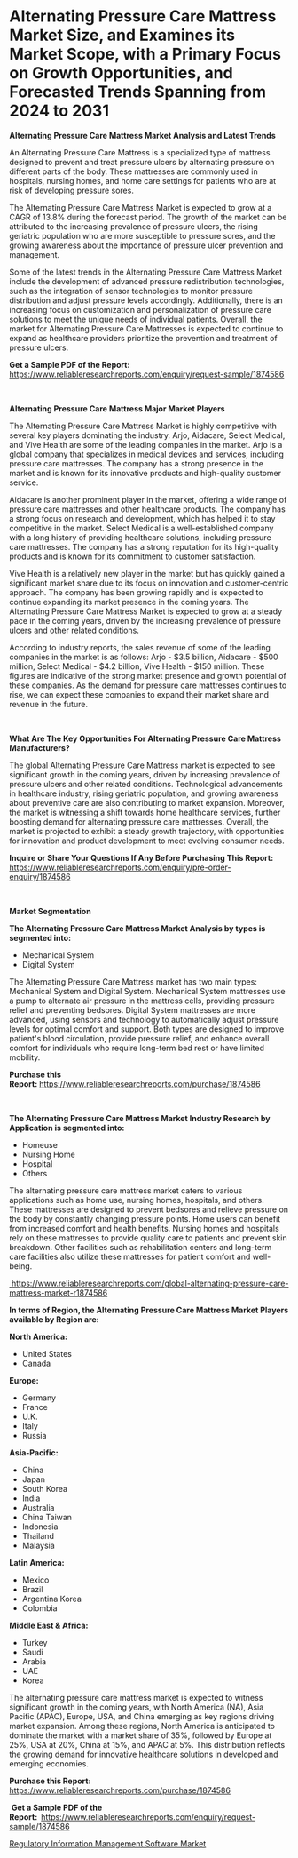 <p><h1>Alternating Pressure Care Mattress Market Size, and Examines its Market Scope, with a Primary Focus on Growth Opportunities, and Forecasted Trends Spanning from 2024 to 2031</h1></p><p><strong>Alternating Pressure Care Mattress Market Analysis and Latest Trends</strong></p>
<p><p>An Alternating Pressure Care Mattress is a specialized type of mattress designed to prevent and treat pressure ulcers by alternating pressure on different parts of the body. These mattresses are commonly used in hospitals, nursing homes, and home care settings for patients who are at risk of developing pressure sores.</p><p>The Alternating Pressure Care Mattress Market is expected to grow at a CAGR of 13.8% during the forecast period. The growth of the market can be attributed to the increasing prevalence of pressure ulcers, the rising geriatric population who are more susceptible to pressure sores, and the growing awareness about the importance of pressure ulcer prevention and management.</p><p>Some of the latest trends in the Alternating Pressure Care Mattress Market include the development of advanced pressure redistribution technologies, such as the integration of sensor technologies to monitor pressure distribution and adjust pressure levels accordingly. Additionally, there is an increasing focus on customization and personalization of pressure care solutions to meet the unique needs of individual patients. Overall, the market for Alternating Pressure Care Mattresses is expected to continue to expand as healthcare providers prioritize the prevention and treatment of pressure ulcers.</p></p>
<p><strong>Get a Sample PDF of the Report:&nbsp;</strong> <a href="https://www.reliableresearchreports.com/enquiry/request-sample/1874586">https://www.reliableresearchreports.com/enquiry/request-sample/1874586</a></p>
<p>&nbsp;</p>
<p><strong>Alternating Pressure Care Mattress Major Market Players</strong></p>
<p><p>The Alternating Pressure Care Mattress Market is highly competitive with several key players dominating the industry. Arjo, Aidacare, Select Medical, and Vive Health are some of the leading companies in the market. Arjo is a global company that specializes in medical devices and services, including pressure care mattresses. The company has a strong presence in the market and is known for its innovative products and high-quality customer service.</p><p>Aidacare is another prominent player in the market, offering a wide range of pressure care mattresses and other healthcare products. The company has a strong focus on research and development, which has helped it to stay competitive in the market. Select Medical is a well-established company with a long history of providing healthcare solutions, including pressure care mattresses. The company has a strong reputation for its high-quality products and is known for its commitment to customer satisfaction.</p><p>Vive Health is a relatively new player in the market but has quickly gained a significant market share due to its focus on innovation and customer-centric approach. The company has been growing rapidly and is expected to continue expanding its market presence in the coming years. The Alternating Pressure Care Mattress Market is expected to grow at a steady pace in the coming years, driven by the increasing prevalence of pressure ulcers and other related conditions.</p><p>According to industry reports, the sales revenue of some of the leading companies in the market is as follows: Arjo - $3.5 billion, Aidacare - $500 million, Select Medical - $4.2 billion, Vive Health - $150 million. These figures are indicative of the strong market presence and growth potential of these companies. As the demand for pressure care mattresses continues to rise, we can expect these companies to expand their market share and revenue in the future.</p></p>
<p>&nbsp;</p>
<p><strong>What Are The Key Opportunities For Alternating Pressure Care Mattress Manufacturers?</strong></p>
<p><p>The global Alternating Pressure Care Mattress market is expected to see significant growth in the coming years, driven by increasing prevalence of pressure ulcers and other related conditions. Technological advancements in healthcare industry, rising geriatric population, and growing awareness about preventive care are also contributing to market expansion. Moreover, the market is witnessing a shift towards home healthcare services, further boosting demand for alternating pressure care mattresses. Overall, the market is projected to exhibit a steady growth trajectory, with opportunities for innovation and product development to meet evolving consumer needs.</p></p>
<p><strong>Inquire or Share Your Questions If Any Before Purchasing This Report:</strong> <a href="https://www.reliableresearchreports.com/enquiry/pre-order-enquiry/1874586">https://www.reliableresearchreports.com/enquiry/pre-order-enquiry/1874586</a></p>
<p>&nbsp;</p>
<p><strong>Market Segmentation</strong></p>
<p><strong>The Alternating Pressure Care Mattress Market Analysis by types is segmented into:</strong></p>
<p><ul><li>Mechanical System</li><li>Digital System</li></ul></p>
<p><p>The Alternating Pressure Care Mattress market has two main types: Mechanical System and Digital System. Mechanical System mattresses use a pump to alternate air pressure in the mattress cells, providing pressure relief and preventing bedsores. Digital System mattresses are more advanced, using sensors and technology to automatically adjust pressure levels for optimal comfort and support. Both types are designed to improve patient's blood circulation, provide pressure relief, and enhance overall comfort for individuals who require long-term bed rest or have limited mobility.</p></p>
<p><strong>Purchase this Report:&nbsp;</strong><a href="https://www.reliableresearchreports.com/purchase/1874586">https://www.reliableresearchreports.com/purchase/1874586</a></p>
<p>&nbsp;</p>
<p><strong>The Alternating Pressure Care Mattress Market Industry Research by Application is segmented into:</strong></p>
<p><ul><li>Homeuse</li><li>Nursing Home</li><li>Hospital</li><li>Others</li></ul></p>
<p><p>The alternating pressure care mattress market caters to various applications such as home use, nursing homes, hospitals, and others. These mattresses are designed to prevent bedsores and relieve pressure on the body by constantly changing pressure points. Home users can benefit from increased comfort and health benefits. Nursing homes and hospitals rely on these mattresses to provide quality care to patients and prevent skin breakdown. Other facilities such as rehabilitation centers and long-term care facilities also utilize these mattresses for patient comfort and well-being.</p></p>
<p><a href="https://www.reliableresearchreports.com/global-alternating-pressure-care-mattress-market-r1874586">&nbsp;https://www.reliableresearchreports.com/global-alternating-pressure-care-mattress-market-r1874586</a></p>
<p><strong>In terms of Region, the Alternating Pressure Care Mattress Market Players available by Region are:</strong></p>
<p>
    <p> <strong> North America: </strong>
        <ul>
            <li>United States</li>
            <li>Canada</li>
        </ul>
        </p> 
    <p> <strong> Europe: </strong>
        <ul>
            <li>Germany</li>
            <li>France</li>
            <li>U.K.</li>
            <li>Italy</li>
            <li>Russia</li>
        </ul>
        </p> 
    <p> <strong> Asia-Pacific: </strong>
        <ul>
            <li>China</li>
            <li>Japan</li>
            <li>South Korea</li>
            <li>India</li>
            <li>Australia</li>
            <li>China Taiwan</li>
            <li>Indonesia</li>
            <li>Thailand</li>
            <li>Malaysia</li>
        </ul>
        </p> 
    <p> <strong> Latin America: </strong>
        <ul>
            <li>Mexico</li>
            <li>Brazil</li>
            <li>Argentina Korea</li>
            <li>Colombia</li>
        </ul>
        </p> 
    <p> <strong> Middle East & Africa: </strong>
        <ul>
            <li>Turkey</li>
            <li>Saudi</li>
            <li>Arabia</li>
            <li>UAE</li>
            <li>Korea</li>
        </ul>
    </p>
    </p>
<p><p>The alternating pressure care mattress market is expected to witness significant growth in the coming years, with North America (NA), Asia Pacific (APAC), Europe, USA, and China emerging as key regions driving market expansion. Among these regions, North America is anticipated to dominate the market with a market share of 35%, followed by Europe at 25%, USA at 20%, China at 15%, and APAC at 5%. This distribution reflects the growing demand for innovative healthcare solutions in developed and emerging economies.</p></p>
<p><strong>Purchase this Report: </strong><a href="https://www.reliableresearchreports.com/purchase/1874586">https://www.reliableresearchreports.com/purchase/1874586</a></p>
<p>&nbsp;<strong>Get a Sample PDF of the Report:&nbsp;&nbsp;</strong><a href="https://www.reliableresearchreports.com/enquiry/request-sample/1874586">https://www.reliableresearchreports.com/enquiry/request-sample/1874586</a></p>
<p><strong></strong></p>
<p><p><a href="https://view.publitas.com/reportprime-1/regulatory-information-management-software-industry-analysis-report-its-market-size-growing-with-a-cagr-of-8-7-by-applications-types-and-region-forecasted-for-period-from-2024-to-2031/">Regulatory Information Management Software Market</a></p></p>